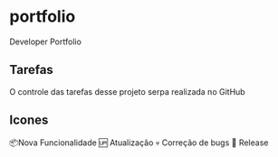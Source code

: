 # portfolio
Developer Portfolio

## Tarefas

O controle das tarefas desse projeto serpa realizada no GitHub

## Icones

:package:Nova Funcionalidade
:up: Atualização
:skull: Correção de bugs
:checkered_flag: Release